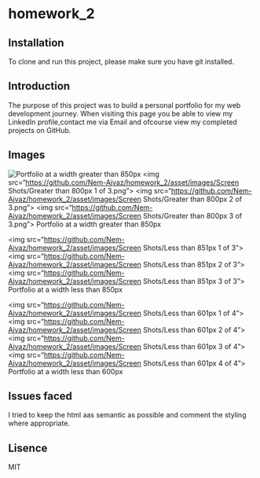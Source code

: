 # homework_2

## Installation

To clone and run this project, please make sure you have git installed.

## Introduction

The purpose of this project was to build a personal portfolio for my web development journey. When visiting this page you be able to view my LinkedIn profile,contact me via Email and ofcourse view my completed projects on GitHub.

## Images
![Portfolio at a width greater than 850px](https://github.com/Nem-Ajvaz/homework_2/asset/images/screenshot/Greater_than_800px_1_of_3.png)
<img src=“https://github.com/Nem-Ajvaz/homework_2/asset/images/Screen Shots/Greater than 800px 1 of 3.png”>
<img src=“https://github.com/Nem-Ajvaz/homework_2/asset/images/Screen Shots/Greater than 800px 2 of 3.png”>
<img src=“https://github.com/Nem-Ajvaz/homework_2/asset/images/Screen Shots/Greater than 800px 3 of 3.png”>
Portfolio at a width greater than 850px 

<img src=“https://github.com/Nem-Ajvaz/homework_2/asset/images/Screen Shots/Less than 851px 1 of 3”>
<img src=“https://github.com/Nem-Ajvaz/homework_2/asset/images/Screen Shots/Less than 851px 2 of 3”>
<img src=“https://github.com/Nem-Ajvaz/homework_2/asset/images/Screen Shots/Less than 851px 3 of 3”>
Portfolio at a width less than 850px 

<img src=“https://github.com/Nem-Ajvaz/homework_2/asset/images/Screen Shots/Less than 601px 1 of 4”>
<img src=“https://github.com/Nem-Ajvaz/homework_2/asset/images/Screen Shots/Less than 601px 2 of 4”>
<img src=“https://github.com/Nem-Ajvaz/homework_2/asset/images/Screen Shots/Less than 601px 3 of 4”>
<img src=“https://github.com/Nem-Ajvaz/homework_2/asset/images/Screen Shots/Less than 601px 4 of 4”>
Portfolio at a width less than 600px 

## Issues faced

I tried to keep the html aas semantic as possible and comment the styling where appropriate.

## Lisence

MIT
